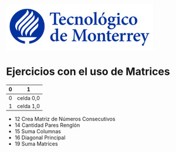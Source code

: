![Tec de Monterrey](images/logotecmty.png)
# Ejercicios con el uso de Matrices

 |        0     |     1
 | ------------ | -------------
0| celda 0,0 |   celda 0,1
1| celda 1,0 |   celda 1,1

- 12 Crea Matriz de Números Consecutivos
- 14 Cantidad Pares Renglón
- 15 Suma Columnas
- 16 Diagonal Principal
- 19 Suma Matrices
